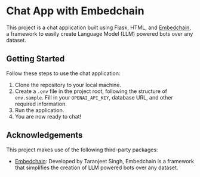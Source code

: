 # Chat App with Embedchain

This project is a chat application built using Flask, HTML, and [Embedchain](https://github.com/embedchain/embedchain), a framework to easily create Language Model (LLM) powered bots over any dataset.

## Getting Started

Follow these steps to use the chat application:

1. Clone the repository to your local machine.
2. Create a `.env` file in the project root, following the structure of `env.sample`. Fill in your `OPENAI_API_KEY`, database URL, and other required information.
3. Run the application.
4. You are now ready to chat!

## Acknowledgements

This project makes use of the following third-party packages:

- [Embedchain](https://github.com/embedchain/embedchain): Developed by Taranjeet Singh, Embedchain is a framework that simplifies the creation of LLM powered bots over any dataset.
